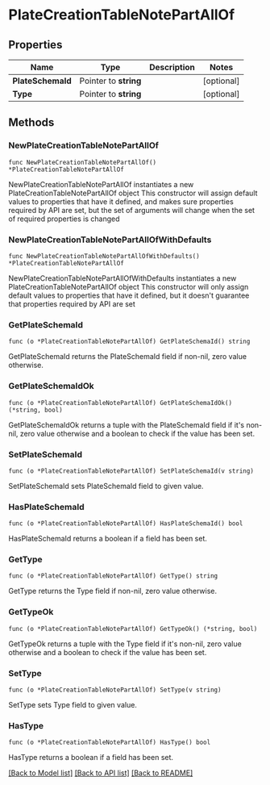 # PlateCreationTableNotePartAllOf

## Properties

Name | Type | Description | Notes
------------ | ------------- | ------------- | -------------
**PlateSchemaId** | Pointer to **string** |  | [optional] 
**Type** | Pointer to **string** |  | [optional] 

## Methods

### NewPlateCreationTableNotePartAllOf

`func NewPlateCreationTableNotePartAllOf() *PlateCreationTableNotePartAllOf`

NewPlateCreationTableNotePartAllOf instantiates a new PlateCreationTableNotePartAllOf object
This constructor will assign default values to properties that have it defined,
and makes sure properties required by API are set, but the set of arguments
will change when the set of required properties is changed

### NewPlateCreationTableNotePartAllOfWithDefaults

`func NewPlateCreationTableNotePartAllOfWithDefaults() *PlateCreationTableNotePartAllOf`

NewPlateCreationTableNotePartAllOfWithDefaults instantiates a new PlateCreationTableNotePartAllOf object
This constructor will only assign default values to properties that have it defined,
but it doesn't guarantee that properties required by API are set

### GetPlateSchemaId

`func (o *PlateCreationTableNotePartAllOf) GetPlateSchemaId() string`

GetPlateSchemaId returns the PlateSchemaId field if non-nil, zero value otherwise.

### GetPlateSchemaIdOk

`func (o *PlateCreationTableNotePartAllOf) GetPlateSchemaIdOk() (*string, bool)`

GetPlateSchemaIdOk returns a tuple with the PlateSchemaId field if it's non-nil, zero value otherwise
and a boolean to check if the value has been set.

### SetPlateSchemaId

`func (o *PlateCreationTableNotePartAllOf) SetPlateSchemaId(v string)`

SetPlateSchemaId sets PlateSchemaId field to given value.

### HasPlateSchemaId

`func (o *PlateCreationTableNotePartAllOf) HasPlateSchemaId() bool`

HasPlateSchemaId returns a boolean if a field has been set.

### GetType

`func (o *PlateCreationTableNotePartAllOf) GetType() string`

GetType returns the Type field if non-nil, zero value otherwise.

### GetTypeOk

`func (o *PlateCreationTableNotePartAllOf) GetTypeOk() (*string, bool)`

GetTypeOk returns a tuple with the Type field if it's non-nil, zero value otherwise
and a boolean to check if the value has been set.

### SetType

`func (o *PlateCreationTableNotePartAllOf) SetType(v string)`

SetType sets Type field to given value.

### HasType

`func (o *PlateCreationTableNotePartAllOf) HasType() bool`

HasType returns a boolean if a field has been set.


[[Back to Model list]](../README.md#documentation-for-models) [[Back to API list]](../README.md#documentation-for-api-endpoints) [[Back to README]](../README.md)


